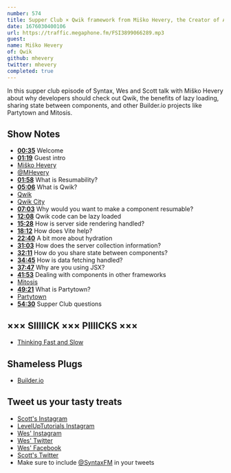```yaml
---
number: 574
title: Supper Club × Qwik framework from Miško Hevery, the Creator of Angular
date: 1676030400106
url: https://traffic.megaphone.fm/FSI3899066289.mp3
guest: 
name: Miško Hevery
of: Qwik
github: mhevery
twitter: mhevery
completed: true
---
```


In this supper club episode of Syntax, Wes and Scott talk with Miško Hevery about why developers should check out Qwik, the benefits of lazy loading, sharing state between components, and other Builder.io projects like Partytown and Mitosis.

## Show Notes

- **[00:35](#t=00:35)** Welcome
- **[01:19](#t=01:19)** Guest intro
- [Miško Hevery](http://misko.hevery.com)
- [@MHevery](https://twitter.com/mhevery)
- **[01:58](#t=01:58)** What is Resumability?
- **[05:06](#t=05:06)** What is Qwik?
- [Qwik](https://qwik.builder.io)
- [Qwik City](https://qwik.builder.io/qwikcity/overview/)
- **[07:03](#t=07:03)** Why would you want to make a component resumable?
- **[12:08](#t=12:08)** Qwik code can be lazy loaded
- **[15:28](#t=15:28)** How is server side rendering handled?
- **[18:12](#t=18:12)** How does Vite help?
- **[22:40](#t=22:40)** A bit more about hydration
- **[31:03](#t=31:03)** How does the server collection information?
- **[32:11](#t=32:11)** How do you share state between components?
- **[34:45](#t=34:45)** How is data fetching handled?
- **[37:47](#t=37:47)** Why are you using JSX?
- **[41:53](#t=41:53)** Dealing with components in other frameworks
- [Mitosis](https://mitosis.builder.io/?outputTab=G4VwpkA%3D)
- **[49:21](#t=49:21)** What is Partytown?
- [Partytown](https://partytown.builder.io)
- **[54:30](#t=54:30)** Supper Club questions

## ××× SIIIIICK ××× PIIIICKS ×××

- [Thinking Fast and Slow](https://amzn.to/3H50dfQ)

## Shameless Plugs

- [Builder.io](https://www.builder.io)

## Tweet us your tasty treats

- [Scott's Instagram](https://www.instagram.com/stolinski/)
- [LevelUpTutorials Instagram](https://www.instagram.com/LevelUpTutorials/)
- [Wes' Instagram](https://www.instagram.com/wesbos/)
- [Wes' Twitter](https://twitter.com/wesbos)
- [Wes' Facebook](https://www.facebook.com/wesbos.developer)
- [Scott's Twitter](https://twitter.com/stolinski)
- Make sure to include [@SyntaxFM](https://twitter.com/SyntaxFM) in your tweets
